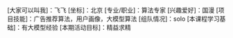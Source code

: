
[大家可以叫我]：飞飞
[坐标]：北京
[专业/职业]：算法专家
[兴趣爱好]：国漫
[项目技能]：广告推荐算法，用户画像，大模型算法
[组队情况]：solo
[本课程学习基础]：有大模型经验
[本期活动目标]：精益求精